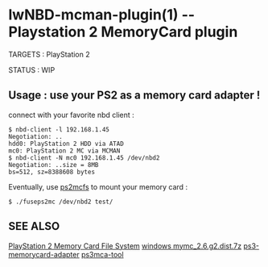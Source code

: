 lwNBD-mcman-plugin(1) -- Playstation 2 MemoryCard plugin
=============================================

TARGETS : PlayStation 2

STATUS : WIP

## Usage : use your PS2 as a memory card adapter !

connect with your favorite nbd client :

    $ nbd-client -l 192.168.1.45
    Negotiation: ..
    hdd0: PlayStation 2 HDD via ATAD
    mc0: PlayStation 2 MC via MCMAN
    $ nbd-client -N mc0 192.168.1.45 /dev/nbd2
    Negotiation: ..size = 8MB
    bs=512, sz=8388608 bytes

Eventually, use [ps2mcfs](https://github.com/FranciscoDA/ps2mcfs) to mount your memory card : 

    $ ./fuseps2mc /dev/nbd2 test/

    
## SEE ALSO
 
  [PlayStation 2 Memory Card File System](http://www.csclub.uwaterloo.ca:11068/mymc/ps2mcfs.html)
  [windows mymc_2.6.g2.dist.7z](http://sourceforge.net/projects/mymc-opl/files/mymc_2.6.g2.dist.7z/download)
  [ps3-memorycard-adapter](https://github.com/vpelletier/ps3-memorycard-adapter/tree/master/nbd)
  [ps3mca-tool](https://github.com/jimmikaelkael/ps3mca-tool)
